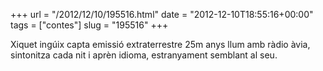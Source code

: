 +++
url = "/2012/12/10/195516.html"
date = "2012-12-10T18:55:16+00:00"
tags = ["contes"]
slug = "195516"
+++

Xiquet ingúix capta emissió extraterrestre 25m anys llum amb ràdio àvia, sintonitza cada nit i aprèn idioma, estranyament semblant al seu.
